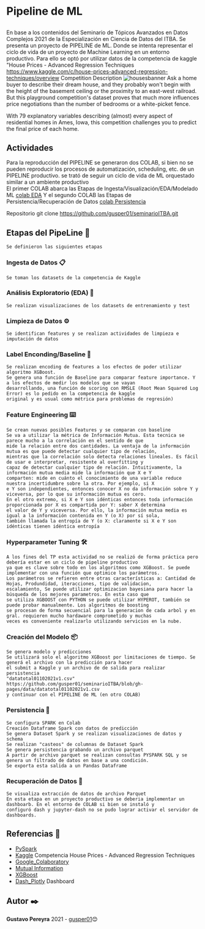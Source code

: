 # Pipeline de ML
##
En base a los contenidos del Seminario de Tópicos Avanzados en Datos Complejos 2021 de la Especialización en Ciencia de Datos del ITBA.
Se presenta un proyecto de PIPELINE de ML. Donde se intenta representar el ciclo de vida de un proyecto de Machine Learning en un entorno productivo.
Para ello se optó por utilizar datos de la competencia de kaggle "House Prices - Advanced Regression Techniques https://www.kaggle.com/c/house-prices-advanced-regression-techniques/overview
Competition Description
![housesbanner](https://user-images.githubusercontent.com/2281529/134782394-25da2570-550b-4b7a-85fe-219630455631.png)
Ask a home buyer to describe their dream house, and they probably won't begin with the height of the basement ceiling or the proximity to an east-west railroad. But this playground competition's dataset proves that much more influences price negotiations than the number of bedrooms or a white-picket fence.

With 79 explanatory variables describing (almost) every aspect of residential homes in Ames, Iowa, this competition challenges you to predict the final price of each home.

## Actividades
Para la reproducción del PIPELINE se generaron dos COLAB, si bien no se pueden reproducir los procesos de automatización, scheduling, etc. de un PIPELINE productivo. se trató de seguir un ciclo de vida de ML orquestado similar a un ambiente productivo  
El primer COLAB abarca las Etapas de Ingesta/Visualización/EDA/Modelado ML 
[colab EDA](https://github.com/gusper01/seminarioITBA/blob/gh-pages/seminarioITBA_EDA.ipynb)
Y el segundo COLAB las Etapas de Persistencia/Recuperación de Datos
[colab Persistencia](https://github.com/gusper01/seminarioITBA/blob/gh-pages/seminarioITBA_PIPELINE.ipynb)

Repositorio
git clone https://github.com/gusper01/seminarioITBA.git

## Etapas del PipeLine 🚀
```
Se definieron las siguientes etapas  
```
### Ingesta de Datos 📋
```
Se toman los datasets de la competencia de Kaggle  
```
### Análisis Exploratorio (EDA) 🔧
```
Se realizan visualizaciones de los datasets de entrenamiento y test
```
### Limpieza de Datos ⚙️
```
Se identifican features y se realizan actividades de limpieza e imputación de datos
```
### Label Enconding/Baseline 🔩
```
Se realizan encoding de features a los efectos de poder utilizar algoritmo XGBoost.
Se genera una función de Baseline para comparar feature importance. Y a los efectos de medir los modelos que se vayan 
desarrollando, una función de scoring con RMSLE (Root Mean Squared Log Error) es lo pedido en la competencia de kaggle 
original y es usual como métrica para problemas de regresión)
```
### Feature Engineering  ⌨️
```
Se crean nuevas posibles Features y se comparan con baseline
Se va a utilizar la métrica de Información Mutua. Esta tecnica se parece mucho a la correlación en el sentido de que
mide la relación entre dos cantidades. La ventaja de la información mutua es que puede detectar cualquier tipo de relación, 
mientras que la correlación solo detecta relaciones lineales. Es fácil de usar e interpretar, resistente al overfitting y 
capaz de detectar cualquier tipo de relación. Intuitivamente, la información mutua media mide la información que X e Y 
comparten: mide en cuánto el conocimiento de una variable reduce nuestra incertidumbre sobre la otra. Por ejemplo, si X 
e Y son independientes, entonces conocer X no da información sobre Y y viceversa, por lo que su información mutua es cero. 
En el otro extremo, si X e Y son idénticas entonces toda información proporcionada por X es compartida por Y: saber X determina
el valor de Y y viceversa. Por ello, la información mutua media es igual a la información contenida en Y (o X) por sí sola, 
también llamada la entropía de Y (o X: claramente si X e Y son idénticas tienen idéntica entropía 
```
### Hyperparameter Tuning  🛠️
```
A los fines del TP esta actividad no se realizó de forma práctica pero debería estar en un ciclo de pipeline productivo
ya que es clave sobre todo en los algoritmos como XGBoost. Se puede implementar con una función que optimice los parámetros. 
Los parámetros se refieren entre otras características a: Cantidad de Hojas, Produndidad, iteracciones, tipo de validacion,
escalamiento, Se puede utilizar optimizacion bayesiana para hacer la búsqueda de los mejores parametros. En esta caso que
se utiliza XGBOOST con PYTHON se puede utilizar HYPEROT, también se puede probar manualmente. Los algoritmos de boosting 
se procesan de forma secuencial para la generacion de cada arbol y en gral. requieren mucho hardaware comprometido y muchas
veces es conveniente realizarlo utilizando servicios en la nube.
```
### Creación del Modelo 📦
```
Se genera modelo y predicciones 
Se utilizará solo el algoritmo XGBoost por limitaciones de tiempo. Se generá el archivo con la predicción para hacer 
el submit a Kaggle y un archivo de de salida para realizar persistencia 
"datatotal01102021v1.csv" https://github.com/gusper01/seminarioITBA/blob/gh-pages/data/datatotal01102021v1.csv
y continuar con el PIPELINE de ML (en otro COLAB)
```
### Persistencia 🔩
```
Se configura SPARK en Colab
Creación Dataframe Spark con datos de predicción
Se genera Dataset Spark y se realizan visualizaciones de datos y schema
Se realizan "casteos" de columnas de Dataset Spark
Se genera persistencia grabando un archivo parquet
A partir de archivo parquet se realizan consultas PYSPARK SQL y se genera un filtrado de datos en base a una condición.
Se exporta esta salida a un Pandas Dataframe
```
### Recuperación de Datos 🔩
```
Se visualiza extracción de datos de archivo Parquet
En esta etapa en un proyecto productivo se deberia implementar un dashboarb. En el entorno de COLAB si bien se instaló y 
configuró dash y jupyter-dash no se pudo lograr activar el servidor de dashboards. 
```
## Referencias 📌
* [PySpark](http://spark.apache.org/docs/latest/api/python/)
* [Kaggle](https://www.kaggle.com/c/house-prices-advanced-regression-techniques/overview) Competencia House Prices - Advanced Regression Techniques
* [Google_Colaboratory](https://colab.research.google.com/notebooks/welcome.ipynb?hl=es)
* [Mutual Information](https://es.m.wikipedia.org/wiki/Informaci%C3%B3n_mutua)
* [XGBoost](https://xgboost.readthedocs.io/en/latest/)
* [Dash_Plotly](https://dash.plotly.com/layout) Dashboard 

## Autor ✒️
**Gustavo Pereyra** 2021 - [gusper01](https://github.com/gusper01)😊



